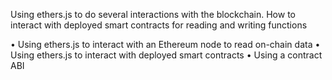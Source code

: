 Using ethers.js to do several interactions with the blockchain. How to interact with deployed smart contracts for reading and writing functions


•	Using ethers.js to interact with an Ethereum node to read on-chain data
•	Using ethers.js to interact with deployed smart contracts
•	Using a contract ABI
